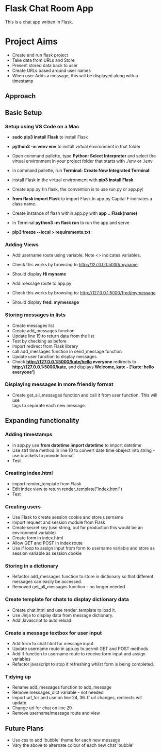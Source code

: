 # Flask Chat Room App
This is a chat app written in Flask.

# Project Aims
* Create and run flask project
* Take data from URLs and Store
* Present stored data back to user
* Create URLs based around user names
* When user Adds a message, this will be displayed along with a timestamp

## Approach

## Basic Setup

### Setup using VS Code on a Mac
* **sudo pip3 install Flask** to install Flask
* **python3 -m venv env** to install virtual environment in that folder
* Open command pallette, type **Python: Select Interpreter** and select the virtual environment in your project folder that starts with ./env or .\env
* In command pallette, run **Terminal: Create New Integrated Terminal**
* Install Flask in the virtual environment with **pip3 install Flask**
* Create app.py (In flask, the convention is to use run.py or app.py)
* **from flask import Flask** to import Flask in app.py Capital F indicates a class name.
* Create instance of flash within app.py with **app = Flask(name)**
* In Terminal **python3 -m flask run** to run the app and serve

* **pip3 freeze --local > requirements.txt** 

### Adding Views
* Add username route using variable. Note <> indicates variables.
* Check this works by browsing to http://127.0.0.1:5000/myname
* Should display **Hi myname**

* Add message route to app.py
* Check this works by browsing to: http://127.0.0.1:5000/fred/mymessage
* Should display **fred: mymessage**

### Storing messages in lists
* Create messages list
* Create add_messages function
* Update line 19 to return data from the list
* Test by checking as before
* import redirect from Flask library
* call add_messages function in send_message function
* Update user function to display messages
* Check **http://127.0.0.1:5000/kate/hello everyone** redirects to **http://127.0.0.1:5000/kate**, and displays **Welcome, kate - ['kate: hello everyone']**

### Displaying messages in more friendly format
* Create get_all_messages function and call it from user function. This will use <br> tags to separate each new message.

## Expanding functionality

### Adding timestamps
* In app.py use **from datetime import datetime** to import datetime
* Use strf time method in line 10 to convert date time obeject into string - use brackets to provide format
* Test

### Creating index.html
* import render_template from Flask
* Edit index view to return render_template("index.html")
* Test

### Creating users
* Use Flask to create session cookie and store username
* Import request and session module from Flask
* Create secret key (use string, but for production this would be an environment variable)
* Create form in index.html
* Allow GET and POST in index route
* Use if loop to assign input from form to username variable and store as session variable as session cookie

### Storing in a dictionary
* Refactor add_messages function to store in dictionary so that different messages can easily be accessed.
* Removed get_all_messages function - no longer needed

### Create template for chats to display dictionary data
* Create chat.html and use render_template to load it.
* Use Jinja to display data from message dictionary.
* Add Javascript to auto reload

### Create a message textbox for user input
* Add form to chat.html for message input.
* Update username route in app.py to permit GET and POST methods
* Add if function to username route to receive form input and assign variables
* Refactor javascript to stop it refreshing whilst form is being completed.

### Tidying up
* Rename add_messages function to add_message
* Remove messages_dict variable - not needed
* Import url_for and use on line 24, 36. If url changes, redirects will update.
* Change url for chat on line 29
* Remove username/message route and view

## Future Plans
* Use css to add 'bubble' theme for each new message
* Vary the above to alternate colour of each new chat 'bubble'